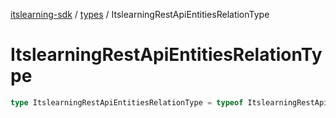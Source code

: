 [itslearning-sdk](../../modules.md) / [types](../index.md) / ItslearningRestApiEntitiesRelationType

# ItslearningRestApiEntitiesRelationType

```ts
type ItslearningRestApiEntitiesRelationType = typeof ItslearningRestApiEntitiesRelationType[keyof typeof ItslearningRestApiEntitiesRelationType];
```
